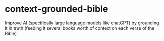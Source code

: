 # context-grounded-bible
Improve AI (specifically large language models like chatGPT) by grounding it in truth (feeding it several books worth of context on each verse of the Bible)
